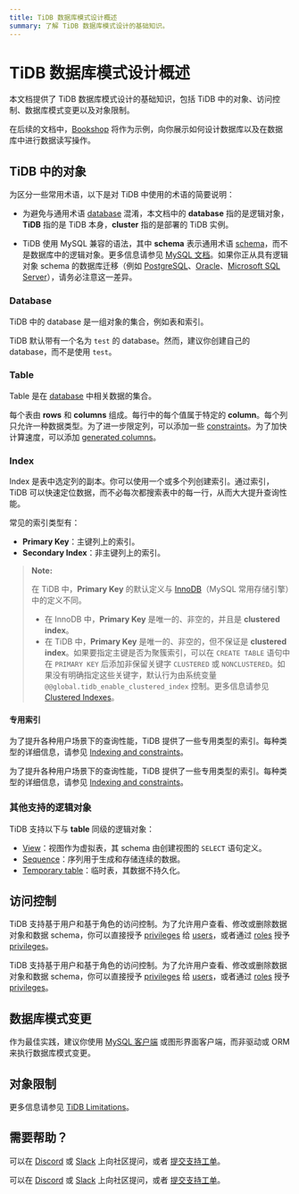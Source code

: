 ```yaml
---
title: TiDB 数据库模式设计概述
summary: 了解 TiDB 数据库模式设计的基础知识。
---
```


# TiDB 数据库模式设计概述

本文档提供了 TiDB 数据库模式设计的基础知识，包括 TiDB 中的对象、访问控制、数据库模式变更以及对象限制。

在后续的文档中，[Bookshop](/develop/dev-guide-bookshop-schema-design.md) 将作为示例，向你展示如何设计数据库以及在数据库中进行数据读写操作。

## TiDB 中的对象

为区分一些常用术语，以下是对 TiDB 中使用的术语的简要说明：

- 为避免与通用术语 [database](https://en.wikipedia.org/wiki/Database) 混淆，本文档中的 **database** 指的是逻辑对象，**TiDB** 指的是 TiDB 本身，**cluster** 指的是部署的 TiDB 实例。

- TiDB 使用 MySQL 兼容的语法，其中 **schema** 表示通用术语 [schema](https://en.wiktionary.org/wiki/schema)，而不是数据库中的逻辑对象。更多信息请参见 [MySQL 文档](https://dev.mysql.com/doc/refman/8.0/en/create-database.html)。如果你正从具有逻辑对象 schema 的数据库迁移（例如 [PostgreSQL](https://www.postgresql.org/docs/current/ddl-schemas.html)、[Oracle](https://docs.oracle.com/en/database/oracle/oracle-database/21/tdddg/creating-managing-schema-objects.html)、[Microsoft SQL Server](https://docs.microsoft.com/en-us/sql/relational-databases/security/authentication-access/create-a-database-schema?view=sql-server-ver15)），请务必注意这一差异。

### Database

TiDB 中的 database 是一组对象的集合，例如表和索引。

TiDB 默认带有一个名为 `test` 的 database。然而，建议你创建自己的 database，而不是使用 `test`。

### Table

Table 是在 [database](#database) 中相关数据的集合。

每个表由 **rows** 和 **columns** 组成。每行中的每个值属于特定的 **column**。每个列只允许一种数据类型。为了进一步限定列，可以添加一些 [constraints](/constraints.md)。为了加快计算速度，可以添加 [generated columns](/generated-columns.md)。

### Index

Index 是表中选定列的副本。你可以使用一个或多个列创建索引。通过索引，TiDB 可以快速定位数据，而不必每次都搜索表中的每一行，从而大大提升查询性能。

常见的索引类型有：

- **Primary Key**：主键列上的索引。
- **Secondary Index**：非主键列上的索引。

> **Note:**
>
> 在 TiDB 中，**Primary Key** 的默认定义与 [InnoDB](https://dev.mysql.com/doc/refman/8.0/en/innodb-storage-engine.html)（MySQL 常用存储引擎）中的定义不同。
>
> - 在 InnoDB 中，**Primary Key** 是唯一的、非空的，并且是 **clustered index**。
> - 在 TiDB 中，**Primary Key** 是唯一的、非空的，但不保证是 **clustered index**。如果要指定主键是否为聚簇索引，可以在 `CREATE TABLE` 语句中在 `PRIMARY KEY` 后添加非保留关键字 `CLUSTERED` 或 `NONCLUSTERED`。如果没有明确指定这些关键字，默认行为由系统变量 `@@global.tidb_enable_clustered_index` 控制。更多信息请参见 [Clustered Indexes](/clustered-indexes.md)。

#### 专用索引

<CustomContent platform="tidb">

为了提升各种用户场景下的查询性能，TiDB 提供了一些专用类型的索引。每种类型的详细信息，请参见 [Indexing and constraints](/basic-features.md#indexing-and-constraints)。

</CustomContent>

<CustomContent platform="tidb-cloud">

为了提升各种用户场景下的查询性能，TiDB 提供了一些专用类型的索引。每种类型的详细信息，请参见 [Indexing and constraints](https://docs.pingcap.com/tidb/stable/basic-features#indexing-and-constraints)。

</CustomContent>

### 其他支持的逻辑对象

TiDB 支持以下与 **table** 同级的逻辑对象：

- [View](/views.md)：视图作为虚拟表，其 schema 由创建视图的 `SELECT` 语句定义。
- [Sequence](/sql-statements/sql-statement-create-sequence.md)：序列用于生成和存储连续的数据。
- [Temporary table](/temporary-tables.md)：临时表，其数据不持久化。

## 访问控制

<CustomContent platform="tidb">

TiDB 支持基于用户和基于角色的访问控制。为了允许用户查看、修改或删除数据对象和数据 schema，你可以直接授予 [privileges](/privilege-management.md) 给 [users](/user-account-management.md)，或者通过 [roles](/role-based-access-control.md) 授予 [privileges](/privilege-management.md)。

</CustomContent>

<CustomContent platform="tidb-cloud">

TiDB 支持基于用户和基于角色的访问控制。为了允许用户查看、修改或删除数据对象和数据 schema，你可以直接授予 [privileges](https://docs.pingcap.com/tidb/stable/privilege-management) 给 [users](https://docs.pingcap.com/tidb/stable/user-account-management)，或者通过 [roles](https://docs.pingcap.com/tidb/stable/role-based-access-control) 授予 [privileges](https://docs.pingcap.com/tidb/stable/privilege-management)。

</CustomContent>

## 数据库模式变更

作为最佳实践，建议你使用 [MySQL 客户端](https://dev.mysql.com/doc/refman/8.0/en/mysql.html) 或图形界面客户端，而非驱动或 ORM 来执行数据库模式变更。

## 对象限制

更多信息请参见 [TiDB Limitations](/tidb-limitations.md)。

## 需要帮助？

<CustomContent platform="tidb">

可以在 [Discord](https://discord.gg/DQZ2dy3cuc?utm_source=doc) 或 [Slack](https://slack.tidb.io/invite?team=tidb-community&channel=everyone&ref=pingcap-docs) 上向社区提问，或者 [提交支持工单](/support.md)。

</CustomContent>

<CustomContent platform="tidb-cloud">

可以在 [Discord](https://discord.gg/DQZ2dy3cuc?utm_source=doc) 或 [Slack](https://slack.tidb.io/invite?team=tidb-community&channel=everyone&ref=pingcap-docs) 上向社区提问，或者 [提交支持工单](https://tidb.support.pingcap.com/)。

</CustomContent>